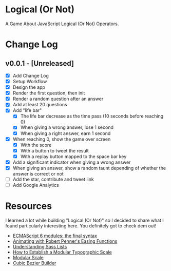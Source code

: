 # Logical (Or Not)

A Game About JavaScript Logical (Or Not) Operators.

# Change Log

## v0.0.1 - [Unreleased]

* [x] Add Change Log
* [x] Setup Workflow
* [x] Design the app
* [x] Render the first question, then init
* [x] Render a random question after an answer
* [x] Add at least 20 questions
* [x] Add "life bar"
  * [x] The life bar decrease as the time pass (10 seconds before reaching 0)
  * [x] When giving a wrong answer, lose 1 second
  * [x] When giving a right answer, earn 1 second
* [x] When reaching 0, show the game over screen
  * [x] With the score
  * [x] With a button to tweet the result
  * [x] With a replay button mapped to the space bar key
* [x] Add a significant indicator when giving a wrong answer
* [x] When giving an answer, show a random taunt depending of whether the answer is correct or not
* [ ] Add the star, contribute and tweet link
* [ ] Add Google Analytics

# Resources

I learned a lot while building "Logical (Or Not)" so I decided to share what I found particularly interesting here.
You definitely got to check dem out!

* [ECMAScript 6 modules: the final syntax](http://www.2ality.com/2014/09/es6-modules-final.html)
* [Animating with Robert Penner's Easing Functions](http://www.kirupa.com/html5/animating_with_easing_functions_in_javascript.htm)
* [Understanding Sass Lists](http://hugogiraudel.com/2013/07/15/understanding-sass-lists/)
* [How to Establish a Modular Typographic Scale](http://webdesign.tutsplus.com/articles/how-to-establish-a-modular-typographic-scale--webdesign-14927)
* [Modular Scale](http://www.modularscale.com/)
* [Cubic Bezier Builder](http://cubic-bezier.com/)
